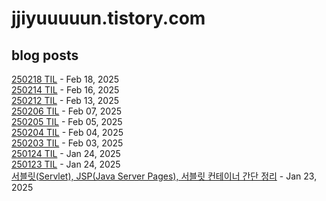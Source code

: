 # jjiyuuuuun.tistory.com
## blog posts
[250218 TIL](https://jjiyuuuuun.tistory.com/67) - Feb 18, 2025<br>
[250214 TIL](https://jjiyuuuuun.tistory.com/66) - Feb 16, 2025<br>
[250212 TIL](https://jjiyuuuuun.tistory.com/65) - Feb 13, 2025<br>
[250206 TIL](https://jjiyuuuuun.tistory.com/64) - Feb 07, 2025<br>
[250205 TIL](https://jjiyuuuuun.tistory.com/63) - Feb 05, 2025<br>
[250204 TIL](https://jjiyuuuuun.tistory.com/62) - Feb 04, 2025<br>
[250203 TIL](https://jjiyuuuuun.tistory.com/61) - Feb 03, 2025<br>
[250124 TIL](https://jjiyuuuuun.tistory.com/60) - Jan 24, 2025<br>
[250123 TIL](https://jjiyuuuuun.tistory.com/59) - Jan 24, 2025<br>
[서블릿(Servlet), JSP(Java Server Pages), 서블릿 컨테이너 간단 정리](https://jjiyuuuuun.tistory.com/58) - Jan 23, 2025<br>
